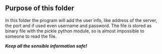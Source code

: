 ## Purpose of this folder

In this folder the program will add the user info, like address of the server, the port and if used even username and password.
The file is stored as binary file with the pickle python module, so is almost impossible to someone to read the file.

**_Keep all the sensible information safe!_**
